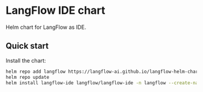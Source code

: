 # LangFlow IDE chart

Helm chart for LangFlow as IDE.

## Quick start

Install the chart:

```bash
helm repo add langflow https://langflow-ai.github.io/langflow-helm-charts
helm repo update
helm install langflow-ide langflow/langflow-ide -n langflow --create-namespace
```